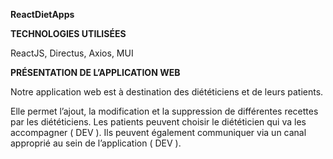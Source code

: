 **ReactDietApps**

**TECHNOLOGIES UTILISÉES**

ReactJS, Directus, Axios,  MUI

**PRÉSENTATION DE L’APPLICATION WEB**

Notre application web est à destination des diététiciens et de leurs patients.

Elle permet l’ajout, la modification et la suppression de différentes recettes par les diététiciens. Les patients peuvent choisir le diététicien qui va les accompagner ( DEV ). Ils peuvent également communiquer via un canal approprié au sein de l’application ( DEV ).


